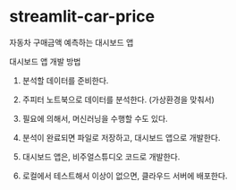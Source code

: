 # streamlit-car-price
자동차 구매금액 예측하는 대시보드 앱


대시보드 앱 개발 방법

1. 분석할 데이터를 준비한다.
   
2. 주피터 노트북으로 데이터를 분석한다. (가상환경을 맞춰서)

3. 필요에 의해서, 머신러닝을 수행할 수도 있다.

4. 분석이 완료되면 파일로 저장하고, 대시보드 앱으로 개발한다.

5. 대시보드 앱은, 비주얼스튜디오 코드로 개발한다.

6. 로컬에서 테스트해서 이상이 없으면, 클라우드 서버에 배포한다.
